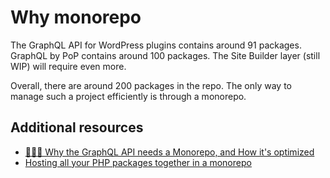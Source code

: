 # Why monorepo

The GraphQL API for WordPress plugins contains around 91 packages. GraphQL by PoP contains around 100 packages. The Site Builder layer (still WIP) will require even more.

Overall, there are around 200 packages in the repo. The only way to manage such a project efficiently is through a monorepo.

## Additional resources

- [💁🏻‍♀️ Why the GraphQL API needs a Monorepo, and How it's optimized](https://gato-graphql.com/blog/extending-the-monorepo-builder/)
- [Hosting all your PHP packages together in a monorepo](https://blog.logrocket.com/hosting-all-your-php-packages-together-in-a-monorepo/)

